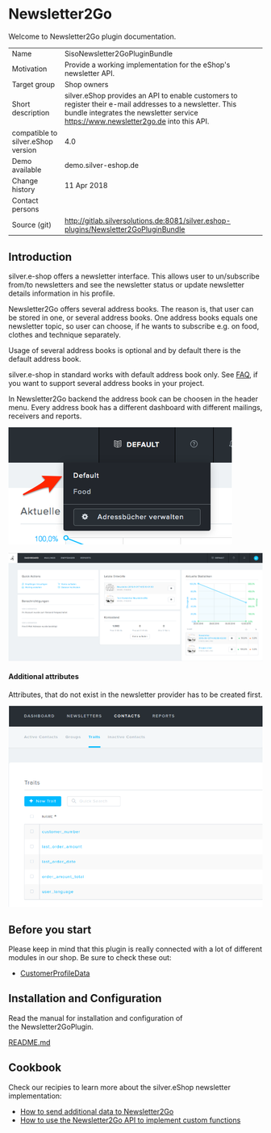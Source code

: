 # Newsletter2Go

Welcome to Newsletter2Go plugin documentation.

|||
|--- |--- |
|Name|SisoNewsletter2GoPluginBundle|
|Motivation|Provide a working implementation for the eShop's newsletter API.|
|Target group|Shop owners|
|Short description|silver.eShop provides an API to enable customers to register their e-mail addresses to a newsletter. This bundle integrates the newsletter service https://www.newsletter2go.de into this API.|
|compatible to silver.eShop version|4.0|
|Demo available|demo.silver-eshop.de|
|Change history|11 Apr 2018|
|Contact persons||
|Source (git)|http://gitlab.silversolutions.de:8081/silver.eshop-plugins/Newsletter2GoPluginBundle|

## Introduction

silver.e-shop offers a newsletter interface. This allows user to un/subscribe from/to newsletters and see the newsletter status or update newsletter details information in his profile.

Newsletter2Go offers several address books. The reason is, that user can be stored in one, or several address books. One address books equals one newsletter topic, so user can choose, if he wants to subscribe e.g. on food, clothes and technique separately.

Usage of several address books is optional and by default there is the default address book.

silver.e-shop in standard works with default address book only. See [FAQ](newsletter2go_faq.md), if you want to support several address books in your project.

In Newsletter2Go backend the address book can be choosen in the header menu. Every address book has a different dashboard with different mailings, receivers and reports.

![](../img/newsletter2go_1.png)

![](../img/newsletter2go_2.png)

#### Additional attributes

Attributes, that do not exist in the newsletter provider has to be created first.

![](../img/newsletter2go_3.png)

## Before you start

Please keep in mind that this plugin is really connected with a lot of different modules in our shop. Be sure to check these out:

- [CustomerProfileData](../../developer_manual/customers/customers.md)

## Installation and Configuration

Read the manual for installation and configuration of the Newsletter2GoPlugin.

[README.md](http://gitlab.silversolutions.de:8081/silver.eshop-plugins/Newsletter2GoPluginBundle/blob/master/README.md)

## Cookbook

Check our recipies to learn more about the silver.eShop newsletter implementation:

- [How to send additional data to Newsletter2Go](newsletter2go_cookbook/how_to_send_additional_data_to_newsletter2go.md)
- [How to use the Newsletter2Go API to implement custom functions](newsletter2go_cookbook/how_to_use_the_newsletter2go_api_to_implement_custom_functions.md)
